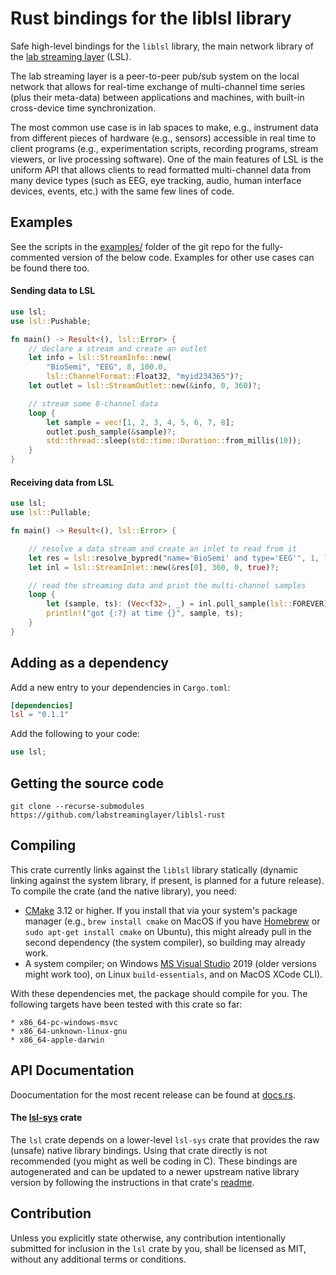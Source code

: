 # Rust bindings for the liblsl library

Safe high-level bindings for the `liblsl` library, the main network library of
the [lab streaming layer](https://github.com/sccn/labstreaminglayer) (LSL).
 
The lab streaming layer is a peer-to-peer pub/sub system on the local network that allows for 
real-time exchange of multi-channel time series (plus their meta-data) between applications and 
machines, with built-in cross-device time synchronization.

The most common use case is in lab spaces to make, e.g., instrument data from different pieces of
hardware (e.g., sensors) accessible in real time to client programs (e.g., experimentation scripts, 
recording programs, stream viewers, or live processing software). One of the main features of LSL 
is the uniform API that allows clients to read formatted multi-channel data from many device types 
(such as EEG, eye tracking, audio, human interface devices, events, etc.) with the same few lines 
of code.

## Examples

See the scripts in the [examples/](https://github.com/labstreaminglayer/liblsl-rust/tree/main/examples) folder 
of the git repo for the fully-commented version of the below code. Examples for other use cases can 
be found there too.

#### Sending data to LSL
```rust
use lsl;
use lsl::Pushable;

fn main() -> Result<(), lsl::Error> {
    // declare a stream and create an outlet
    let info = lsl::StreamInfo::new(
        "BioSemi", "EEG", 8, 100.0,
        lsl::ChannelFormat::Float32, "myid234365")?;
    let outlet = lsl::StreamOutlet::new(&info, 0, 360)?;

    // stream some 8-channel data
    loop {
        let sample = vec![1, 2, 3, 4, 5, 6, 7, 8];
        outlet.push_sample(&sample)?;
        std::thread::sleep(std::time::Duration::from_millis(10));
    }
}
```

#### Receiving data from LSL
```rust
use lsl;
use lsl::Pullable;

fn main() -> Result<(), lsl::Error> {

    // resolve a data stream and create an inlet to read from it
    let res = lsl::resolve_bypred("name='BioSemi' and type='EEG'", 1, lsl::FOREVER)?;
    let inl = lsl::StreamInlet::new(&res[0], 360, 0, true)?;

    // read the streaming data and print the multi-channel samples 
    loop {
        let (sample, ts): (Vec<f32>, _) = inl.pull_sample(lsl::FOREVER)?;
        println!("got {:?} at time {}", sample, ts);
    }
}
```

## Adding as a dependency

Add a new entry to your dependencies in `Cargo.toml`:

```toml
[dependencies]
lsl = "0.1.1"
```

Add the following to your code:

```rust
use lsl;
```

## Getting the source code

```
git clone --recurse-submodules https://github.com/labstreaminglayer/liblsl-rust
``` 

## Compiling

This crate currently links against the `liblsl` library statically (dynamic linking against the 
system library, if present, is planned for a future release). To compile the crate (and the native 
library), you need:

* [CMake](https://cmake.org/download/) 3.12 or higher. If you install that via your system's package 
  manager (e.g., `brew install cmake` on MacOS if you have [Homebrew](https://brew.sh/) or 
  `sudo apt-get install cmake` on Ubuntu), this might already pull in the second dependency (the 
  system compiler), so building may already work. 
* A system compiler; on Windows [MS Visual Studio](https://visualstudio.microsoft.com/) 2019 (older 
  versions might work too), on Linux `build-essentials`, and on MacOS XCode CLI). 

With these dependencies met, the package should compile for you. The following targets have been
tested with this crate so far:
```
* x86_64-pc-windows-msvc
* x86_64-unknown-linux-gnu
* x86_64-apple-darwin
```

## API Documentation

Doocumentation for the most recent release can be found at [docs.rs](https://docs.rs/lsl).

#### The [lsl-sys](https://crates.io/crates/lsl-sys) crate

The `lsl` crate depends on a lower-level `lsl-sys` crate that provides the raw (unsafe) native 
library bindings. Using that crate directly is not recommended (you might as well be coding in C). 
These bindings are autogenerated and can be updated to a newer upstream native library version by 
following the instructions in that crate's [readme](https://github.com/labstreaminglayer/liblsl-rust/blob/main/lsl-sys/README.md).

## Contribution

Unless you explicitly state otherwise, any contribution intentionally submitted for inclusion 
in the `lsl` crate by you, shall be licensed as MIT, without any additional terms or conditions.
